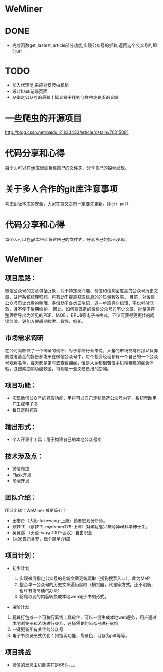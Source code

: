 # WeMiner

# DONE
- 完成函数get_lastest_article部分功能,实现公众号的抓取,返回这个公众号的即时url
# TODO
- 加入代理池,来应对反爬虫机制
- 设计flask前端页面
- 从指定公众号的最新十篇文章中找到符合特定要求的文章

# 一些爬虫的开源项目
http://blog.csdn.net/baidu_21833433/article/details/70315081

# 代码分享和心得
每个人可以在git库里面新建自己的文件夹，分享自己的探索发现。

# 关于多人合作的git库注意事项
考虑到版本库的安全，大家在提交之前一定要先更新。即`git pull`


# 代码分享和心得
每个人可以在git库里面新建自己的文件夹，分享自己的探索发现。

# WeMiner

## 项目思路：
微信公众号的文章包括万象，对于特定感兴趣、价值和信息密度高的公众号历史文章，进行系统梳理归档，将有助于提高获取信息的的质量和效率。
目前，对微信公众号历史文章的整理，多借助于各类云笔记，逐一单篇保存梳理，不仅耗时低效，且不便于后期维护。
因此，如何将既定的微信公众号的历史文章，批量保存整理后导出为常见的PDF、MOBI、EPUB等电子书格式，不仅可获得更更佳的阅读体验，更能方便后期检索、管理、维护。

## 市场需求调研
在公司内部做了一个简单的调研，对于投研行业来说，大量的市场交易日报以及券商或者基金的报告都发布在微信公众号中，每个投资经理都有一个自己的一个公众号观察名单，每天都是定时去查看翻阅，但是大家都很苦恼手机端糟糕的阅读体验，且搜索回溯功能较差，特别是一些交易日报的回溯。
## 项目功能：
- 实现微信公众号的抓取功能，用户可以自己定制筛选公众号内容，系统帮助用户生成电子书
- 每日定时抓取


## 输出形式：
- 个人开源小工具：用于构建自己的本地公众号库
## 技术涉及点：
- 微信爬虫
- Flask开发
- 前端开发

## 团队介绍：
团队名称：WeMiner
成员简介：
- 王橹舟（大船-lukewang-上海）债券宏观分析师。
- 蔡梦飞 （蔡梦飞-mydream378-上海）对编程感兴趣的神经科学博士生。
- 吴翼遥  （无语-wuyu1001-武汉）自由职业
- (大家自己补充，做个简单介绍)
## 项目计划：
- 初步计划
  1. 实现微信指定公众号的最新文章更新爬取（搜狗搜索入口），此为MVP
  2. 整合单一公众号的历史文章遍历爬取（模拟器，代理等方式，还不明确，也许有更简便的办法）
  2. 将爬取到的内容转换成本地web电子书的形式。

- 进阶计划
 1. 将其打包成一个可执行离线工具软件，可以一键生成本地web服务，用户通过本地浏览器和系统进行交互，选择需要的公众号进行转换
 2. 一键更新所有关注的公众号
 3. 电子书浏览形式优化：如搜索功能，背景色，另存为pdf等等。
## 项目挑战
- 微信的反爬虫机制实在是666。。。。

